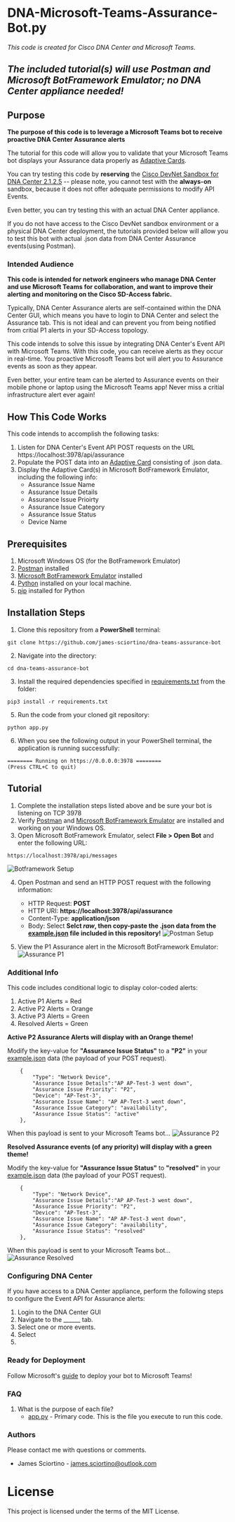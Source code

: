 # DNA-Microsoft-Teams-Assurance-Bot.py

*This code is created for Cisco DNA Center and Microsoft Teams.*

*The included tutorial(s) will use Postman and Microsoft BotFramework Emulator; no DNA Center appliance needed!*
---

## Purpose
**The purpose of this code is to leverage a Microsoft Teams bot to receive proactive DNA Center Assurance alerts**

The tutorial for this code will allow you to validate that your Microsoft Teams bot displays your Assurance data properly as [Adaptive Cards](https://adaptivecards.io/).

You can try testing this code by **reserving** the [Cisco DevNet Sandbox for DNA Center 2.1.2.5](https://devnetsandbox.cisco.com/) -- please note, you cannot test with the **always-on** sandbox, because it does not offer adequate permissions to modify API Events.

Even better, you can try testing this with an actual DNA Center appliance.

If you do not have access to the Cisco DevNet sandbox environment or a physical DNA Center deployment, the tutorials provided below will allow you to test this bot with actual .json data from DNA Center Assurance events(using Postman).

### Intended Audience
**This code is intended for network engineers who manage DNA Center and use Microsoft Teams for collaboration, and want to improve their alerting and monitoring on the Cisco SD-Access fabric.**

Typically, DNA Center Assurance alerts are self-contained within the DNA Center GUI, which means you have to login to DNA Center and select the Assurance tab. This is not ideal and can prevent you from being notified from critial P1 alerts in your SD-Access topology.

This code intends to solve this issue by integrating DNA Center's Event API with Microsoft Teams. With this code, you can receive alerts as they occur in real-time. You proactive Microsoft Teams bot will alert you to Assurance events as soon as they appear.

Even better, your entire team can be alerted to Assurance events on their mobile phone or laptop using the Microsoft Teams app! Never miss a critial infrastructure alert ever again!

## How This Code Works
This code intends to accomplish the following tasks:
1. Listen for DNA Center's Event API POST requests on the URL https://localhost:3978/api/assurance
2. Populate the POST data into an [Adaptive Card](https://adaptivecards.io/) consisting of .json data.
3. Display the Adaptive Card(s) in Microsoft BotFramework Emulator, including the following info:
    - Assurance Issue Name
    - Assurance Issue Details
    - Assurance Issue Prioirty
    - Assurance Issue Category
    - Assurance Issue Status
    - Device Name

## Prerequisites
1. Microsoft Windows OS (for the BotFramework Emulator)
2. [Postman](https://www.postman.com/downloads/) installed
3. [Microsoft BotFramework Emulator](https://github.com/microsoft/BotFramework-Emulator) installed
4. [Python](https://www.python.org/downloads/) installed on your local machine.
5. [pip](https://packaging.python.org/tutorials/installing-packages/) installed for Python

## Installation Steps
1. Clone this repository from a **PowerShell** terminal:
```console
git clone https://github.com/james-sciortino/dna-teams-assurance-bot
```
2. Navigate into the directory:
```console
cd dna-teams-assurance-bot
```
3. Install the required dependencies specified in [requirements.txt](requirements.txt) from the <dna-get-interface-report> folder:
```console
pip3 install -r requirements.txt 
```
5. Run the code from your cloned git repository:
```console
python app.py
```
6. When you see the following output in your PowerShell terminal, the application is running successfully:
```console
======== Running on https://0.0.0.0:3978 ========
(Press CTRL+C to quit)
```

## Tutorial
1. Complete the installation steps listed above and be sure your bot is listening on TCP 3978
2. Verify [Postman](https://www.postman.com/downloads/) and [Microsoft BotFramework Emulator](https://github.com/microsoft/BotFramework-Emulator) are installed and working on your Windows OS.
3. Open Microsoft BotFramework Emulator, select **File > Open Bot** and enter the following URL:
```console
https://localhost:3978/api/messages
```
![Botframework Setup](images/BotFramework.gif "Botframework Setup")

4. Open Postman and send an HTTP POST request with the following information:
    - HTTP Request: **POST**
    - HTTP URI: **https://localhost:3978/api/assurance**
    - Content-Type: **application/json**
    - Body: Select **Selct *raw*, then copy-paste the .json data from the [example.json](resources/example.json) file included in this repository!**
![Postman Setup](images/Postman.gif "Postman Setup")

5. View the P1 Assurance alert in the Microsoft BotFramework Emulator:
![Assurance P1](images/Assurance-P1.gif "Assurance P1")

### Additional Info
This code includes conditional logic to display color-coded alerts:
1. Active P1 Alerts = Red
2. Active P2 Alerts = Orange
3. Active P3 Alerts = Green
4. Resolved Alerts = Green

**Active P2 Assurance Alerts will display with an Orange theme!**

Modify the key-value for **"Assurance Issue Status"** to a **"P2"** in your [example.json](resources/example.json) data (the payload of your POST request).
```console
    {
        "Type": "Network Device", 
        "Assurance Issue Details":"AP AP-Test-3 went down", 
        "Assurance Issue Priority": "P2", 
        "Device": "AP-Test-3", 
        "Assurance Issue Name": "AP AP-Test-3 went down", 
        "Assurance Issue Category": "availability", 
        "Assurance Issue Status": "active"
    },             
```
When this payload is sent to your Microsoft Teams bot...
![Assurance P2](images/Assurance-P2.gif "Assurance P2")

**Resolved Assurance events (of any priority) will display with a green theme!**

Modify the key-value for **"Assurance Issue Status"** to **"resolved"** in your [example.json](resources/example.json) data (the payload of your POST request).
```console
    {
        "Type": "Network Device", 
        "Assurance Issue Details":"AP AP-Test-3 went down", 
        "Assurance Issue Priority": "P2", 
        "Device": "AP-Test-3", 
        "Assurance Issue Name": "AP AP-Test-3 went down", 
        "Assurance Issue Category": "availability", 
        "Assurance Issue Status": "resolved"
    },             
```
When this payload is sent to your Microsoft Teams bot...
![Assurance Resolved](images/Assurance-Resolved.gif "Assurance Resolved")

### Configuring DNA Center
If you have access to a DNA Center appliance, perform the following steps to configure the Event API for Assurance alerts:

1. Login to the DNA Center GUI
2. Navigate to the ______ tab.
3. Select one or more events.
4. Select
5. 

### Ready for Deployment
Follow Microsoft's [guide](https://docs.microsoft.com/en-us/microsoftteams/platform/get-started/first-app-bot?tabs=vscode) to deploy your bot to Microsoft Teams!

### FAQ 
1. What is the purpose of each file?
    - [app.py](app.py) -  Primary code. This is the file you execute to run this code. 

### Authors
Please contact me with questions or comments.
- James Sciortino - james.sciortino@outlook.com

# License
This project is licensed under the terms of the MIT License.
